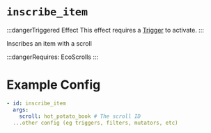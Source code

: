 # `inscribe_item`
:::dangerTriggered Effect
This effect requires a [Trigger](https://plugins.auxilor.io/effects/all-triggers) to activate.
:::

Inscribes an item with a scroll

:::dangerRequires:
EcoScrolls
:::

# Example Config

```yaml
- id: inscribe_item
  args:
    scroll: hot_potato_book # The scroll ID
  ...other config (eg triggers, filters, mutators, etc)
```
